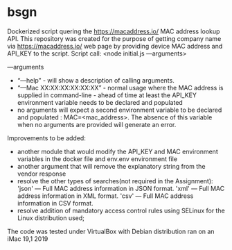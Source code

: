 # bsgn
 Dockerized script quering the https://macaddress.io/ MAC address lookup API. 
This repository was created for the purpose of getting company name via https://macaddress.io/ web page by providing device MAC address and API_KEY to the script.
Script call:
<node initial.js —arguments>

—arguments
- “—help” - will show a description of calling arguments.
- “—Mac XX:XX:XX:XX:XX:XX” - normal usage where the MAC address is supplied in command-line
			- ahead of time at least the API_KEY environment variable needs to be declared and populated 
- no arguments will expect a second environment variable to be declared and populated : MAC=<mac_address>. The absence of this variable 
			when no arguments are provided will generate an error.

Improvements to be added:
- another module that would modify the API_KEY and MAC environment variables in the docker file and env.env environment file
- another argument that will remove the explanatory string from the vendor response 
- resolve the other types of searches(not required in the Assignment):
		'json' — Full MAC address information in JSON format.
		'xml' — Full MAC address information in XML format.
		'csv' — Full MAC address information in CSV format.
- resolve addition of mandatory access control rules using SELinux for the Linux distribution used;


The code was tested under VirtualBox with Debian distribution ran on an iMac 19,1 2019
